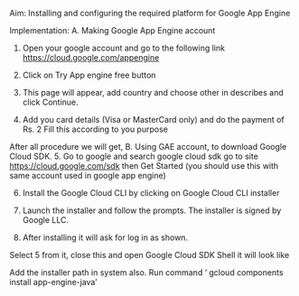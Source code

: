 Aim: Installing and configuring the required platform for Google App Engine 
 
Implementation: 
A. Making Google App Engine account 
1.	Open your google account and go to the following link https://cloud.google.com/appengine 
2.	Click on Try App engine free button 
 
3.	This page will appear, add country and choose other in describes and click Continue. 
 
4.	Add you card details (Visa or MasterCard only) and do the payment of Rs. 2  Fill this according to you purpose 
 
After all procedure we will get, 
B. Using GAE account, to download Google Cloud SDK. 
5.	Go to google and search google cloud sdk  go to site https://cloud.google.com/sdk then 
Get Started (you should use this with same account used in google app engine) 
 
6.	Install the Google Cloud CLI by  clicking on Google Cloud CLI installer 
 
7.	Launch the installer and follow the prompts. The installer is signed by Google LLC. 
8.	After installing it will ask for log in as shown. 
 
Select  5 from it, close this and open Google Cloud SDK Shell it will look like  
 
Add the installer path in system also. 
	Run command ‘ gcloud components install app-engine-java’ 
 	 

 
